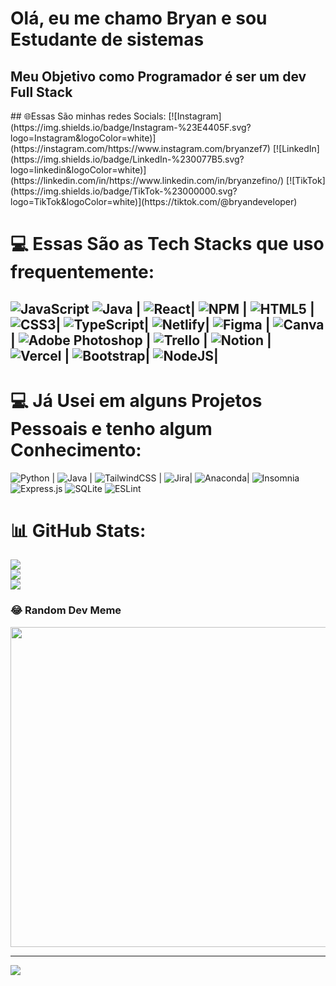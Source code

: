 
<h1> Olá, eu me chamo Bryan e sou Estudante de sistemas </h1>
<h2> <span> Meu Objetivo como Programador é ser um dev Full Stack </span> </h2>
## 🌐Essas São minhas redes Socials:
[![Instagram](https://img.shields.io/badge/Instagram-%23E4405F.svg?logo=Instagram&logoColor=white)](https://instagram.com/https://www.instagram.com/bryanzef7) [![LinkedIn](https://img.shields.io/badge/LinkedIn-%230077B5.svg?logo=linkedin&logoColor=white)](https://linkedin.com/in/https://www.linkedin.com/in/bryanzefino/) [![TikTok](https://img.shields.io/badge/TikTok-%23000000.svg?logo=TikTok&logoColor=white)](https://tiktok.com/@bryandeveloper) 

# 💻 Essas São as Tech Stacks que uso frequentemente:
![JavaScript](https://img.shields.io/badge/javascript-%23323330.svg?style=flat&logo=javascript&logoColor=%23F7DF1E) ![Java](https://img.shields.io/badge/java-%23ED8B00.svg?style=flat&logo=java&logoColor=white) |
![React](https://img.shields.io/badge/react-%2320232a.svg?style=flat&logo=react&logoColor=%2361DAFB)|
![NPM](https://img.shields.io/badge/NPM-%23000000.svg?style=flat&logo=npm&logoColor=white) |
![HTML5](https://img.shields.io/badge/html5-%23E34F26.svg?style=flat&logo=html5&logoColor=white) |
![CSS3](https://img.shields.io/badge/css3-%231572B6.svg?style=flat&logo=css3&logoColor=white)|
![TypeScript](https://img.shields.io/badge/typescript-%23007ACC.svg?style=flat&logo=typescript&logoColor=white)|
![Netlify](https://img.shields.io/badge/netlify-%23000000.svg?style=flat&logo=netlify&logoColor=#00C7B7)|
![Figma](https://img.shields.io/badge/figma-%23F24E1E.svg?style=flat&logo=figma&logoColor=white) |
![Canva](https://img.shields.io/badge/Canva-%2300C4CC.svg?style=flat&logo=Canva&logoColor=white)| 
![Adobe Photoshop](https://img.shields.io/badge/adobephotoshop-%2331A8FF.svg?style=flat&logo=adobephotoshop&logoColor=white) |
![Trello](https://img.shields.io/badge/Trello-%23026AA7.svg?style=flat&logo=Trello&logoColor=white) |
![Notion](https://img.shields.io/badge/Notion-%23000000.svg?style=flat&logo=notion&logoColor=white) |
![Vercel](https://img.shields.io/badge/vercel-%23000000.svg?style=flat&logo=vercel&logoColor=white) |
![Bootstrap](https://img.shields.io/badge/bootstrap-%23563D7C.svg?style=flat&logo=bootstrap&logoColor=white)|
![NodeJS](https://img.shields.io/badge/node.js-6DA55F?style=flat&logo=node.js&logoColor=white)| 
---------------------------------------------------------------------------------------------------------------
# 💻 Já Usei em alguns Projetos Pessoais e tenho algum Conhecimento:
![Python](https://img.shields.io/badge/python-3670A0?style=flat&logo=python&logoColor=ffdd54) |
![Java](https://img.shields.io/badge/java-3670A0?style=flat&logo=java&logoColor=ffdd54) |
![TailwindCSS](https://img.shields.io/badge/tailwindcss-%2338B2AC.svg?style=flat&logo=tailwind-css&logoColor=white) |
![Jira](https://img.shields.io/badge/jira-%230A0FFF.svg?style=flat&logo=jira&logoColor=white)|
![Anaconda](https://img.shields.io/badge/Anaconda-%2344A833.svg?style=flat&logo=anaconda&logoColor=white)|
![Insomnia](https://img.shields.io/badge/Insomnia-black?style=flat&logo=insomnia&logoColor=5849BE)
![Express.js](https://img.shields.io/badge/express.js-%23404d59.svg?style=flat&logo=express&logoColor=%2361DAFB) 
![SQLite](https://img.shields.io/badge/sqlite-%2307405e.svg?style=flat&logo=sqlite&logoColor=white) 
![ESLint](https://img.shields.io/badge/ESLint-4B3263?style=flat&logo=eslint&logoColor=white) 

# 📊 GitHub Stats:

![](https://github-readme-stats.vercel.app/api?username=bryanzef&theme=radical&hide_border=false&include_all_commits=false&count_private=false)<br/>
![](https://github-readme-streak-stats.herokuapp.com/?user=bryanzef&theme=radical&hide_border=false)<br/>
![](https://github-readme-stats.vercel.app/api/top-langs/?username=bryanzef&theme=radical&hide_border=false&include_all_commits=false&count_private=false&layout=compact)

### 😂 Random Dev Meme
<img src="https://random-memer.herokuapp.com/" width="512px"/>

---
[![](https://visitcount.itsvg.in/api?id=bryanzef&icon=5&color=0)](https://visitcount.itsvg.in)

<!-- Proudly created with GPRM ( https://gprm.itsvg.in ) -->
